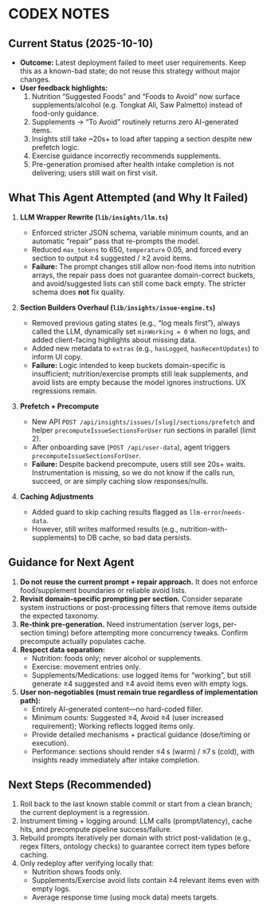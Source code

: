 # CODEX NOTES

## Current Status (2025-10-10)
- **Outcome:** Latest deployment failed to meet user requirements. Keep this as a known-bad state; do not reuse this strategy without major changes.
- **User feedback highlights:**
  1. Nutrition “Suggested Foods” and “Foods to Avoid” now surface supplements/alcohol (e.g. Tongkat Ali, Saw Palmetto) instead of food-only guidance.
  2. Supplements → “To Avoid” routinely returns zero AI-generated items.
  3. Insights still take ~20s+ to load after tapping a section despite new prefetch logic.
  4. Exercise guidance incorrectly recommends supplements.
  5. Pre-generation promised after health intake completion is not delivering; users still wait on first visit.

## What This Agent Attempted (and Why It Failed)
1. **LLM Wrapper Rewrite (`lib/insights/llm.ts`)**
   - Enforced stricter JSON schema, variable minimum counts, and an automatic “repair” pass that re-prompts the model.
   - Reduced `max_tokens` to 650, `temperature` 0.05, and forced every section to output ≥4 suggested / ≥2 avoid items.
   - **Failure:** The prompt changes still allow non-food items into nutrition arrays, the repair pass does not guarantee domain-correct buckets, and avoid/suggested lists can still come back empty. The stricter schema does **not** fix quality.

2. **Section Builders Overhaul (`lib/insights/issue-engine.ts`)**
   - Removed previous gating states (e.g., “log meals first”), always called the LLM, dynamically set `minWorking = 0` when no logs, and added client-facing highlights about missing data.
   - Added new metadata to `extras` (e.g., `hasLogged`, `hasRecentUpdates`) to inform UI copy.
   - **Failure:** Logic intended to keep buckets domain-specific is insufficient; nutrition/exercise prompts still leak supplements, and avoid lists are empty because the model ignores instructions. UX regressions remain.

3. **Prefetch + Precompute**
   - New API `POST /api/insights/issues/[slug]/sections/prefetch` and helper `precomputeIssueSectionsForUser` run sections in parallel (limit 2).
   - After onboarding save (`POST /api/user-data`), agent triggers `precomputeIssueSectionsForUser`.
   - **Failure:** Despite backend precompute, users still see 20s+ waits. Instrumentation is missing, so we do not know if the calls run, succeed, or are simply caching slow responses/nulls.

4. **Caching Adjustments**
   - Added guard to skip caching results flagged as `llm-error`/`needs-data`.
   - However, still writes malformed results (e.g., nutrition-with-supplements) to DB cache, so bad data persists.

## Guidance for Next Agent
1. **Do not reuse the current prompt + repair approach.** It does not enforce food/supplement boundaries or reliable avoid lists.
2. **Revisit domain-specific prompting per section.** Consider separate system instructions or post-processing filters that remove items outside the expected taxonomy.
3. **Re-think pre-generation.** Need instrumentation (server logs, per-section timing) before attempting more concurrency tweaks. Confirm precompute actually populates cache.
4. **Respect data separation:**
   - Nutrition: foods only; never alcohol or supplements.
   - Exercise: movement entries only.
   - Supplements/Medications: use logged items for “working”, but still generate ≥4 suggested and ≥4 avoid items even with empty logs.
5. **User non-negotiables (must remain true regardless of implementation path):**
   - Entirely AI-generated content—no hard-coded filler.
   - Minimum counts: Suggested ≥4, Avoid ≥4 (user increased requirement); Working reflects logged items only.
   - Provide detailed mechanisms + practical guidance (dose/timing or execution).
   - Performance: sections should render ≤4 s (warm) / ≤7 s (cold), with insights ready immediately after intake completion.

## Next Steps (Recommended)
1. Roll back to the last known stable commit or start from a clean branch; the current deployment is a regression.
2. Instrument timing + logging around: LLM calls (prompt/latency), cache hits, and precompute pipeline success/failure.
3. Rebuild prompts iteratively per domain with strict post-validation (e.g., regex filters, ontology checks) to guarantee correct item types before caching.
4. Only redeploy after verifying locally that:
   - Nutrition shows foods only.
   - Supplements/Exercise avoid lists contain ≥4 relevant items even with empty logs.
   - Average response time (using mock data) meets targets.
